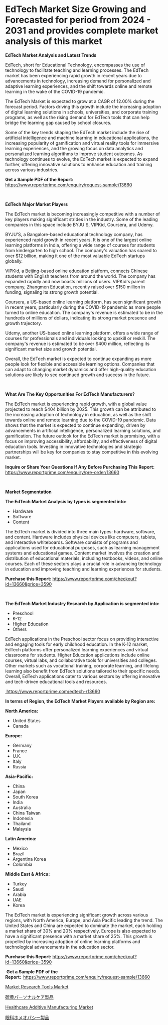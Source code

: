 <p><h1>EdTech Market Size Growing and Forecasted for period from 2024 - 2031 and provides complete market analysis of this market</h1></p><p><strong>EdTech Market Analysis and Latest Trends</strong></p>
<p><p>EdTech, short for Educational Technology, encompasses the use of technology to facilitate teaching and learning processes. The EdTech market has been experiencing rapid growth in recent years due to advancements in technology, increasing demand for personalized and adaptive learning experiences, and the shift towards online and remote learning in the wake of the COVID-19 pandemic.</p><p>The EdTech Market is expected to grow at a CAGR of 12.00% during the forecast period. Factors driving this growth include the increasing adoption of digital learning solutions in schools, universities, and corporate training programs, as well as the rising demand for EdTech tools that can help bridge the learning gap caused by school closures.</p><p>Some of the key trends shaping the EdTech market include the rise of artificial intelligence and machine learning in educational applications, the increasing popularity of gamification and virtual reality tools for immersive learning experiences, and the growing focus on data analytics and personalized learning algorithms to improve student outcomes. As technology continues to evolve, the EdTech market is expected to expand further, offering innovative solutions to enhance education and training across various industries.</p></p>
<p><strong>Get a Sample PDF of the Report:&nbsp;</strong> <a href="https://www.reportprime.com/enquiry/request-sample/13660">https://www.reportprime.com/enquiry/request-sample/13660</a></p>
<p>&nbsp;</p>
<p><strong>EdTech Major Market Players</strong></p>
<p><p>The EdTech market is becoming increasingly competitive with a number of key players making significant strides in the industry. Some of the leading companies in this space include BYJU'S, VIPKid, Coursera, and Udemy.</p><p>BYJU'S, a Bangalore-based educational technology company, has experienced rapid growth in recent years. It is one of the largest online learning platforms in India, offering a wide range of courses for students from kindergarten to high school. The company's valuation has soared to over $12 billion, making it one of the most valuable EdTech startups globally.</p><p>VIPKid, a Beijing-based online education platform, connects Chinese students with English teachers from around the world. The company has expanded rapidly and now boasts millions of users. VIPKid's parent company, Zhangmen Education, recently raised over $150 million in funding, signaling its strong growth potential.</p><p>Coursera, a US-based online learning platform, has seen significant growth in recent years, particularly during the COVID-19 pandemic as more people turned to online education. The company's revenue is estimated to be in the hundreds of millions of dollars, indicating its strong market presence and growth trajectory.</p><p>Udemy, another US-based online learning platform, offers a wide range of courses for professionals and individuals looking to upskill or reskill. The company's revenue is estimated to be over $400 million, reflecting its significant market size and growth potential.</p><p>Overall, the EdTech market is expected to continue expanding as more people look for flexible and accessible learning options. Companies that can adapt to changing market dynamics and offer high-quality education solutions are likely to see continued growth and success in the future.</p></p>
<p>&nbsp;</p>
<p><strong>What Are The Key Opportunities For EdTech Manufacturers?</strong></p>
<p><p>The EdTech market is experiencing rapid growth, with a global value projected to reach $404 billion by 2025. This growth can be attributed to the increasing adoption of technology in education, as well as the shift towards online and remote learning due to the COVID-19 pandemic. Data shows that the market is expected to continue expanding, driven by advancements in artificial intelligence, personalized learning solutions, and gamification. The future outlook for the EdTech market is promising, with a focus on improving accessibility, affordability, and effectiveness of digital education tools. Investing in innovative technologies and strategic partnerships will be key for companies to stay competitive in this evolving market.</p></p>
<p><strong>Inquire or Share Your Questions If Any Before Purchasing This Report:</strong> <a href="https://www.reportprime.com/enquiry/pre-order/13660">https://www.reportprime.com/enquiry/pre-order/13660</a></p>
<p>&nbsp;</p>
<p><strong>Market Segmentation</strong></p>
<p><strong>The EdTech Market Analysis by types is segmented into:</strong></p>
<p><ul><li>Hardware</li><li>Software</li><li>Content</li></ul></p>
<p><p>The EdTech market is divided into three main types: hardware, software, and content. Hardware includes physical devices like computers, tablets, and interactive whiteboards. Software consists of programs and applications used for educational purposes, such as learning management systems and educational games. Content market involves the creation and distribution of educational materials, including textbooks, videos, and online courses. Each of these sectors plays a crucial role in advancing technology in education and improving teaching and learning experiences for students.</p></p>
<p><strong>Purchase this Report:&nbsp;</strong><a href="https://www.reportprime.com/checkout?id=13660&price=3590">https://www.reportprime.com/checkout?id=13660&price=3590</a></p>
<p>&nbsp;</p>
<p><strong>The EdTech Market Industry Research by Application is segmented into:</strong></p>
<p><ul><li>Preschool</li><li>K-12</li><li>Higher Education</li><li>Others</li></ul></p>
<p><p>EdTech applications in the Preschool sector focus on providing interactive and engaging tools for early childhood education. In the K-12 market, EdTech platforms offer personalized learning experiences and virtual classrooms for students. Higher Education applications include online courses, virtual labs, and collaborative tools for universities and colleges. Other markets such as vocational training, corporate learning, and lifelong learning also benefit from EdTech solutions tailored to their specific needs. Overall, EdTech applications cater to various sectors by offering innovative and tech-driven educational tools and resources.</p></p>
<p><a href="https://www.reportprime.com/edtech-r13660">&nbsp;https://www.reportprime.com/edtech-r13660</a></p>
<p><strong>In terms of Region, the EdTech Market Players available by Region are:</strong></p>
<p>
    <p> <strong> North America: </strong>
        <ul>
            <li>United States</li>
            <li>Canada</li>
        </ul>
        </p> 
    <p> <strong> Europe: </strong>
        <ul>
            <li>Germany</li>
            <li>France</li>
            <li>U.K.</li>
            <li>Italy</li>
            <li>Russia</li>
        </ul>
        </p> 
    <p> <strong> Asia-Pacific: </strong>
        <ul>
            <li>China</li>
            <li>Japan</li>
            <li>South Korea</li>
            <li>India</li>
            <li>Australia</li>
            <li>China Taiwan</li>
            <li>Indonesia</li>
            <li>Thailand</li>
            <li>Malaysia</li>
        </ul>
        </p> 
    <p> <strong> Latin America: </strong>
        <ul>
            <li>Mexico</li>
            <li>Brazil</li>
            <li>Argentina Korea</li>
            <li>Colombia</li>
        </ul>
        </p> 
    <p> <strong> Middle East & Africa: </strong>
        <ul>
            <li>Turkey</li>
            <li>Saudi</li>
            <li>Arabia</li>
            <li>UAE</li>
            <li>Korea</li>
        </ul>
    </p>
    </p>
<p><p>The EdTech market is experiencing significant growth across various regions, with North America, Europe, and Asia Pacific leading the trend. The United States and China are expected to dominate the market, each holding a market share of 30% and 20% respectively. Europe is also expected to have a significant presence with a market share of 25%. This growth is propelled by increasing adoption of online learning platforms and technological advancements in the education sector.</p></p>
<p><strong>Purchase this Report: </strong><a href="https://www.reportprime.com/checkout?id=13660&price=3590">https://www.reportprime.com/checkout?id=13660&price=3590</a></p>
<p>&nbsp;<strong>Get a Sample PDF of the Report:&nbsp;&nbsp;</strong><a href="https://www.reportprime.com/enquiry/request-sample/13660">https://www.reportprime.com/enquiry/request-sample/13660</a></p>
<p><strong></strong></p>
<p><p><a href="https://github.com/singletonthaxterkelliehr2df/Market-Research-Report-List-2/blob/main/market-research-tools-market.md">Market Research Tools Market</a></p><p><a href="https://github.com/AaronVargas43/Market-Research-Report-List-1/blob/main/955155980444.md">硫黄パーソナルケア製品</a></p><p><a href="https://github.com/SashaBeier2023/Market-Research-Report-List-1/blob/main/healthcare-additive-manufacturing-market.md">Healthcare Additive Manufacturing Market</a></p><p><a href="https://github.com/CloydAbbott2023/Market-Research-Report-List-1/blob/main/554226380445.md">眼科ホメオパシー製品</a></p></p>